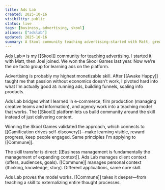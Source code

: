 ```yaml
---
title: Ads Lab
created: 2025-10-16
visibility: public
status: live
tags: [business, advertising, skool]
aliases: ["adslab"]
updated: 2025-10-16
summary: A Skool community teaching advertising—started with Matt, grew with Joel, won the Skool Games, became the de facto group for learning ads on the platform.
---
```


<a href="https://skool.com/adslab?utm_source=devonmeadows&utm_medium=website&utm_campaign=notes" target="_blank" rel="noopener noreferrer" style="white-space:nowrap">Ads Lab<span class="external-link-icon" aria-hidden="true">↗</span></a> is my [[Skool]] community for teaching advertising. I started it with Matt, then Joel joined. We won the Skool Games last year. Now we're the de facto group for learning ads on the platform.

Advertising is probably my highest monetizable skill. After [[Awake Happy]] taught me that passion without economics doesn't work, I pivoted hard into what I'm actually good at: running ads, building funnels, scaling info products.

Ads Lab bridges what I learned in e-commerce, film production (managing creative teams and information), and agency work into a teaching model that works. The [[Skool]] platform lets us build community around the skill instead of just delivering content.

Winning the Skool Games validated the approach, which connects to [[Gamification drives self-discovery]]—make learning visible, reward progress, keep people engaged. Same principles I'm applying to [[Commune]].

The skill transfer is direct: [[Business management is fundamentally the management of expanding context]]. Ads Lab manages client context (offers, audiences, goals). [[Commune]] manages personal context (thinking, knowledge, story). Different applications, same core skill.

Ads Lab proves the model works. [[Commune]] takes it deeper—from teaching a skill to externalizing entire thought processes.
